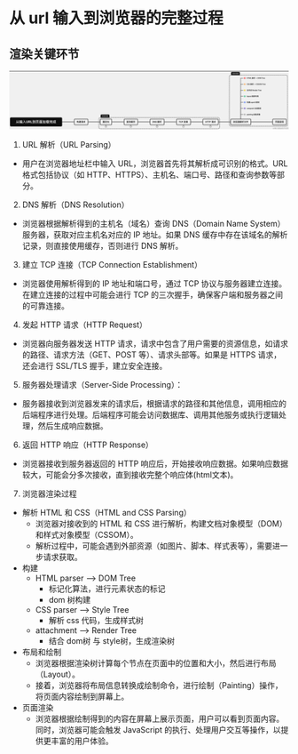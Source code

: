 # 从 url 输入到浏览器的完整过程

## 渲染关键环节

![alt text](image-8.png)

1. URL 解析（URL Parsing）
  - 用户在浏览器地址栏中输入 URL，浏览器首先将其解析成可识别的格式。URL 格式包括协议（如 HTTP、HTTPS）、主机名、端口号、路径和查询参数等部分。
2. DNS 解析（DNS Resolution）
  - 浏览器根据解析得到的主机名（域名）查询 DNS（Domain Name System）服务器，获取对应主机名对应的 IP 地址。如果 DNS 缓存中存在该域名的解析记录，则直接使用缓存，否则进行 DNS 解析。
3. 建立 TCP 连接（TCP Connection Establishment）
  - 浏览器使用解析得到的 IP 地址和端口号，通过 TCP 协议与服务器建立连接。在建立连接的过程中可能会进行 TCP 的三次握手，确保客户端和服务器之间的可靠连接。
4. 发起 HTTP 请求（HTTP Request）
  - 浏览器向服务器发送 HTTP 请求，请求中包含了用户需要的资源信息，如请求的路径、请求方法（GET、POST 等）、请求头部等。如果是 HTTPS 请求，还会进行 SSL/TLS 握手，建立安全连接。
5. 服务器处理请求（Server-Side Processing）：
  - 服务器接收到浏览器发来的请求后，根据请求的路径和其他信息，调用相应的后端程序进行处理。后端程序可能会访问数据库、调用其他服务或执行逻辑处理，然后生成响应数据。
6. 返回 HTTP 响应（HTTP Response）
  - 浏览器接收到服务器返回的 HTTP 响应后，开始接收响应数据。如果响应数据较大，可能会分多次接收，直到接收完整个响应体(html文本)。
7. 浏览器渲染过程
  - 解析 HTML 和 CSS（HTML and CSS Parsing）
    - 浏览器对接收到的 HTML 和 CSS 进行解析，构建文档对象模型（DOM）和样式对象模型（CSSOM）。
    - 解析过程中，可能会遇到外部资源（如图片、脚本、样式表等），需要进一步请求获取。
  - 构建
    - HTML parser --> DOM Tree
      - 标记化算法，进行元素状态的标记
      - dom 树构建
    - CSS parser --> Style Tree
      - 解析 css 代码，生成样式树
    - attachment --> Render Tree
      - 结合 dom树 与 style树，生成渲染树
  - 布局和绘制
    - 浏览器根据渲染树计算每个节点在页面中的位置和大小，然后进行布局（Layout）。
    - 接着，浏览器将布局信息转换成绘制命令，进行绘制（Painting）操作，将页面内容绘制到屏幕上。
  - 页面渲染
    - 浏览器根据绘制得到的内容在屏幕上展示页面，用户可以看到页面内容。同时，浏览器可能会触发 JavaScript 的执行、处理用户交互等操作，以提供更丰富的用户体验。











